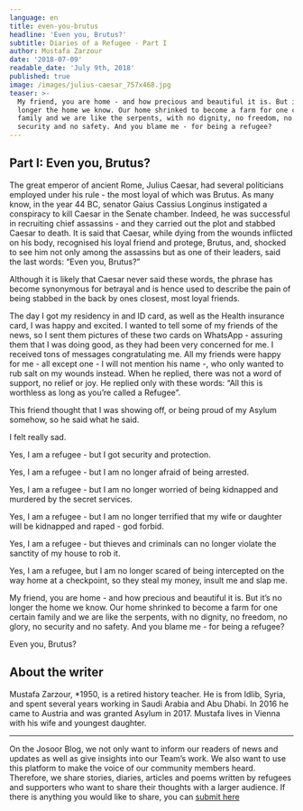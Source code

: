 ```yaml
---
language: en
title: even-you-brutus
headline: 'Even you, Brutus?'
subtitle: Diaries of a Refugee - Part I
author: Mustafa Zarzour
date: '2018-07-09'
readable_date: 'July 9th, 2018'
published: true
image: /images/julius-caesar_757x468.jpg
teaser: >-
  My friend, you are home - and how precious and beautiful it is. But it’s no
  longer the home we know. Our home shrinked to become a farm for one certain
  family and we are like the serpents, with no dignity, no freedom, no glory, no
  security and no safety. And you blame me - for being a refugee?
---
```

## Part I: Even you, Brutus?

The great emperor of ancient Rome, Julius Caesar, had several politicians employed under his rule - the most loyal of which was Brutus. As many know, in the year 44 BC, senator Gaius Cassius Longinus instigated a conspiracy to kill Caesar in the Senate chamber. Indeed, he was successful in recruiting chief assassins - and they carried out the plot and stabbed Caesar to death. It is said that Caesar, while dying from the wounds inflicted on his body, recognised his loyal friend and protege, Brutus, and, shocked to see him not only among the assassins but as one of their leaders, said the last words: “Even you, Brutus?”

Although it is likely that Caesar never said these words, the phrase has become synonymous for betrayal and is hence used to describe the pain of being stabbed in the back by ones closest, most loyal friends.

The day I got my residency in and ID card, as well as the Health insurance card, I was happy and excited. I wanted to tell some of my friends of the news, so I sent them pictures of these two cards on WhatsApp - assuring them that I was doing good, as they had been very concerned for me. I received tons of messages congratulating me. All my friends were happy for me - all except one - I will not mention his name -, who only wanted to rub salt on my wounds instead. When he replied, there was not a word of support, no relief or joy. He replied only with these words:  “All this is worthless as long as you’re called a Refugee”.

This friend thought that I was showing off, or being proud of my Asylum somehow, so he said what he said.

I felt really sad. 

Yes, I am a refugee - but I got security and protection. 

Yes, I am a refugee - but I am no longer afraid of being arrested. 

Yes, I am a refugee - but I am no longer worried of being kidnapped and murdered by the secret services.

Yes, I am a refugee - but I am no longer terrified that my wife or daughter will be kidnapped and raped - god forbid.

Yes, I am a refugee - but thieves and criminals can no longer violate the sanctity of my house to rob it.

Yes, I am a refugee, but I am no longer scared of being intercepted on the way home at a checkpoint, so they steal my money, insult me and slap me. 

My friend, you are home - and how precious and beautiful it is. But it’s no longer the home we know. Our home shrinked to become a farm for one certain family and we are like the serpents, with no dignity, no freedom, no glory, no security and no safety. And you blame me - for being a refugee? 

Even you, Brutus?

## About the writer

Mustafa Zarzour, *1950, is a retired history teacher. He is from Idlib, Syria, and spent several years working in Saudi Arabia and Abu Dhabi. In 2016 he came to Austria and was granted Asylum in 2017. Mustafa lives in Vienna with his wife and youngest daughter.

- - -

On the Josoor Blog, we not only want to inform our readers of news and updates as well as give insights into our Team’s work. We also want to use this platform to make the voice of our community members heard. Therefore, we share stories, diaries, articles and poems written by refugees and supporters who want to share their thoughts with a larger audience. If there is anything you would like to share, you can [submit here](https://docs.google.com/forms/d/e/1FAIpQLSdMCWb7Vx1_BHb8jOtnVglsDfOtYW2kfXadQKQbZyO4bdi4ng/viewform?usp=sf_link)
